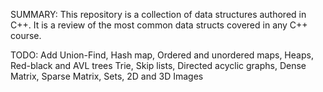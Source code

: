 SUMMARY:
  This repository is a collection of data structures authored in C++. It is a review of the most common data structs covered in any C++ course.

TODO:
  Add Union-Find,
  Hash map,
  Ordered and unordered maps,
  Heaps,
  Red-black and AVL trees
  Trie,
  Skip lists,
  Directed acyclic graphs,
  Dense Matrix,
  Sparse Matrix,
  Sets,
  2D and 3D Images
